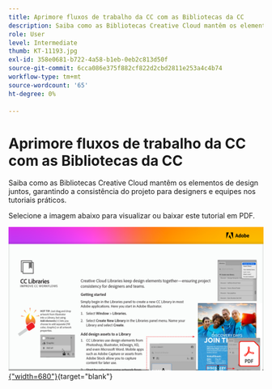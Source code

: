 ```yaml
---
title: Aprimore fluxos de trabalho da CC com as Bibliotecas da CC
description: Saiba como as Bibliotecas Creative Cloud mantêm os elementos de design juntos, garantindo a consistência do projeto para designers e equipes
role: User
level: Intermediate
thumb: KT-11193.jpg
exl-id: 358e0681-b722-4a58-b1eb-0eb2c813d50f
source-git-commit: 6cca086e375f882cf822d2cbd2811e253a4c4b74
workflow-type: tm+mt
source-wordcount: '65'
ht-degree: 0%

---
```


# Aprimore fluxos de trabalho da CC com as Bibliotecas da CC

Saiba como as Bibliotecas Creative Cloud mantêm os elementos de design juntos, garantindo a consistência do projeto para designers e equipes nos tutoriais práticos.

Selecione a imagem abaixo para visualizar ou baixar este tutorial em PDF.

[![Imagem da primeira página do tutorial](assets/Improveccworkflowswithcclibraries.png){&quot;width=680&quot;}](assets/ImproveCCWorkflowsCCLibraries.pdf){target=&quot;blank&quot;}
